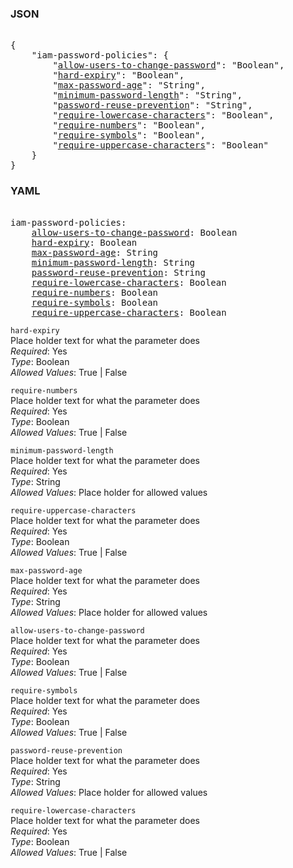 ### JSON 
<pre> 
{
    "iam-password-policies": {
        "<a href=#allow-users-to-change-password>allow-users-to-change-password</a>": "Boolean", 
        "<a href=#hard-expiry>hard-expiry</a>": "Boolean", 
        "<a href=#max-password-age>max-password-age</a>": "String", 
        "<a href=#minimum-password-length>minimum-password-length</a>": "String", 
        "<a href=#password-reuse-prevention>password-reuse-prevention</a>": "String", 
        "<a href=#require-lowercase-characters>require-lowercase-characters</a>": "Boolean", 
        "<a href=#require-numbers>require-numbers</a>": "Boolean", 
        "<a href=#require-symbols>require-symbols</a>": "Boolean", 
        "<a href=#require-uppercase-characters>require-uppercase-characters</a>": "Boolean"
    }
}</pre> 
### YAML 
<pre> 
iam-password-policies:
    <a href=#allow-users-to-change-password>allow-users-to-change-password</a>: Boolean
    <a href=#hard-expiry>hard-expiry</a>: Boolean
    <a href=#max-password-age>max-password-age</a>: String
    <a href=#minimum-password-length>minimum-password-length</a>: String
    <a href=#password-reuse-prevention>password-reuse-prevention</a>: String
    <a href=#require-lowercase-characters>require-lowercase-characters</a>: Boolean
    <a href=#require-numbers>require-numbers</a>: Boolean
    <a href=#require-symbols>require-symbols</a>: Boolean
    <a href=#require-uppercase-characters>require-uppercase-characters</a>: Boolean
</pre> 


`hard-expiry`  <a name="hard-expiry"></a> \
Place holder text for what the parameter does \
*Required*: Yes \
*Type*: Boolean \
*Allowed Values*: True | False

`require-numbers`  <a name="require-numbers"></a> \
Place holder text for what the parameter does \
*Required*: Yes \
*Type*: Boolean \
*Allowed Values*: True | False

`minimum-password-length`  <a name="minimum-password-length"></a> \
Place holder text for what the parameter does \
*Required*: Yes \
*Type*: String \
*Allowed Values*: Place holder for allowed values

`require-uppercase-characters`  <a name="require-uppercase-characters"></a> \
Place holder text for what the parameter does \
*Required*: Yes \
*Type*: Boolean \
*Allowed Values*: True | False

`max-password-age`  <a name="max-password-age"></a> \
Place holder text for what the parameter does \
*Required*: Yes \
*Type*: String \
*Allowed Values*: Place holder for allowed values

`allow-users-to-change-password`  <a name="allow-users-to-change-password"></a> \
Place holder text for what the parameter does \
*Required*: Yes \
*Type*: Boolean \
*Allowed Values*: True | False

`require-symbols`  <a name="require-symbols"></a> \
Place holder text for what the parameter does \
*Required*: Yes \
*Type*: Boolean \
*Allowed Values*: True | False

`password-reuse-prevention`  <a name="password-reuse-prevention"></a> \
Place holder text for what the parameter does \
*Required*: Yes \
*Type*: String \
*Allowed Values*: Place holder for allowed values

`require-lowercase-characters`  <a name="require-lowercase-characters"></a> \
Place holder text for what the parameter does \
*Required*: Yes \
*Type*: Boolean \
*Allowed Values*: True | False

